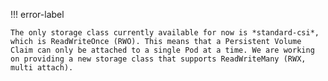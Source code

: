 !!! error-label

    The only storage class currently available for now is *standard-csi*, which is ReadWriteOnce (RWO). This means that a Persistent Volume Claim can only be attached to a single Pod at a time. We are working on providing a new storage class that supports ReadWriteMany (RWX, multi attach).